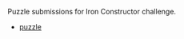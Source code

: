 Puzzle submissions for Iron Constructor challenge.

* [puzzle](https://etotheipi1.github.io/iron-constructor/2022-02/conway.html)